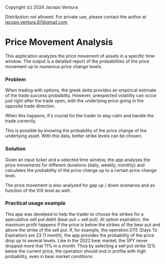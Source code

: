 Copyright (c) 2024 Jacopo Ventura

Distribution not allowed. 
For private use, please contact the author at jacopo.ventura.87@gmail.com

# Price Movement Analysis

This application analyzes the price movement of assets in a specific time window. The output is a detailed report of the probabilities of the price movement up to numerous price change levels. 

### Problem
When trading with options, the greek *delta* provides an empirical estimate of the trade success probaiblity. However, unexpected volatility can occur just right after the trade open, with the underlying price going in the opposite trade direction.

When this happens, it's crucial for the trader to stay calm and handle the trade correctly.

This is possible by knowing the probability of the price change of the underlying asset. With this data, better strike levels can be chosen.


### Solution

Given an input ticker and a selected time window, the app analyses the price movements for different durations (daily, weekly, monthly) and calculates the probability of the price change up to a certain price change level. 

The price movement is also analyzed for gap up / down scenarios and as function of the VIX level as well.


### Practical usage example

This app was develped to help the trader to choose the strikes for a speculative sell put debit (bear put + sell put). At option expiration, the maximum profit happens if the price is below the strikes of the bear put and above the strike of the sell put. If, for example, the operation DTE (Days To Expiration) are 23 (1 month), the app provides the probability of the price drop up to several levels. Like in the 2022 bear market, the SPY never dropped more that 11% in a month. Thus by selecting a sell put strike 12% below the current price, the operation should end in profite with high probability, even in bear market conditions.

